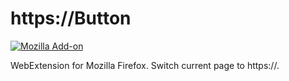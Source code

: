 # https\://Button

[![Mozilla Add-on](https://img.shields.io/amo/v/https-button.svg)](https://addons.mozilla.org/firefox/addon/https-button/)

WebExtension for Mozilla Firefox. Switch current page to https\://.
